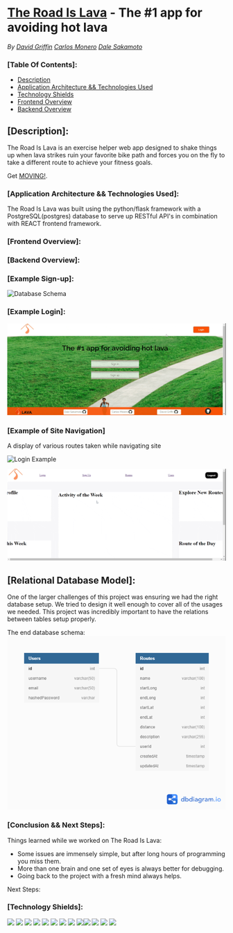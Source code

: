 # [The Road Is Lava](https://theroadislava.herokuapp.com/) - The #1 app for avoiding hot lava
*By [David Griffin](https://github.com/davidleegriffin) [Carlos Monero](https://github.com/Cmolerov) [Dale Sakamoto](https://github.com/DaleTsakamoto)*


### [Table Of Contents]:
- [Description](https://github.com/Cmolerov/the_floor_is_lava#Description)
- [Application Architecture && Technologies Used](https://github.com/Cmolerov/the_floor_is_lava#Application-Architecture-&&-Technologies-Used)
- [Technology Shields](https://github.com/Cmolerov/the_floor_is_lava#Technology-Shields)
- [Frontend Overview](https://github.com/Cmolerov/the_floor_is_lava#Frontend-Overview)
- [Backend Overview](https://github.com/Cmolerov/the_floor_is_lava#Backend-Overview)


## [Description]:
The Road Is Lava is an exercise helper web app designed to shake things up when lava strikes ruin your favorite bike path and forces you on the fly to take a different route to achieve your fitness goals.

Get [MOVING!](https://theroadislava.herokuapp.com/).


### [Application Architecture && Technologies Used]:
The Road Is Lava was built using the python/flask framework with a PostgreSQL(postgres) database to serve up  RESTful API's in combination with REACT frontend framework.

### [Frontend Overview]:

### [Backend Overview]:

### [Example Sign-up]:

![Database Schema](./signup-example.gif)

### [Example Login]:

![Database Schema](./navbar-example.gif)

### [Example of Site Navigation]
A display of various routes taken while navigating site

![Login Example](./footer-anime.gif)

![Login Example](./routes-example.gif)

## [Relational Database Model]:
One of the larger challenges of this project was ensuring we had the right database setup. We tried to design it well enough to cover all of the usages we needed. This project was incredibly important to have the relations between tables setup properly.

The end database schema:  
![Database Schema](./The-Road-Is-Lava-database-schema.png)

### [Conclusion && Next Steps]:
Things learned while we worked on The Road Is Lava:
- Some issues are immensely simple, but after long hours of programming you miss them.
- More than one brain and one set of eyes is always better for debugging.
- Going back to the project with a fresh mind always helps.

Next Steps:

### [Technology Shields]:
![](https://img.shields.io/badge/Tools-npm-informational?style=flat&logo=NPM&logoColor=white&color=ff8300) ![](https://img.shields.io/badge/Tools-Nodemon-informational?style=flat&logo=Nodemon&logoColor=white&color=ff8300) ![](https://img.shields.io/badge/Tools-Node.js-informational?style=flat&logo=Node.js&logoColor=white&color=ff8300) ![](https://img.shields.io/badge/Tools-Git-informational?style=flat&logo=Git&logoColor=white&color=ff8300) ![](https://img.shields.io/badge/Tools-Postman-informational?style=flat&logo=Postman&logoColor=white&color=ff8300) ![](https://img.shields.io/badge/Tools-PostgreSQL-informational?style=flat&logo=PostgreSQL&logoColor=white&color=ff8300) ![](https://img.shields.io/badge/Code-JavaScript-informational?style=flat&logo=JavaScript&logoColor=white&color=ff0000) ![](https://img.shields.io/badge/Code-HTML-informational?style=flat&logo=HTML5&logoColor=white&color=ff0000) ![](https://img.shields.io/badge/Code-CSS-informational?style=flat&logo=CSS3&logoColor=white&color=ff0000)![](https://img.shields.io/badge/code-Python-red) ![](https://img.shields.io/badge/Tools-Flask-yellow) ![](https://img.shields.io/badge/Tools-SQLAlchemyy-orange) ![](https://img.shields.io/badge/Tools-Google%20Maps%20API-green) 
